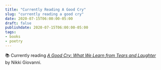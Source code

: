 ```yaml
---
title: "Currently Reading A Good Cry"
slug: "currently reading a good cry"
date: 2020-07-15T06:00:00-05:00
draft: false
publishdate: 2020-07-15T06:00:00-05:00
tags:
- books
- poetry
---
```


📚 Currently reading [*A Good Cry: What We Learn from Tears and Laughter*][1] by Nikki Giovanni.

[1]: https://bookshop.org/a/11073/9780062399465
